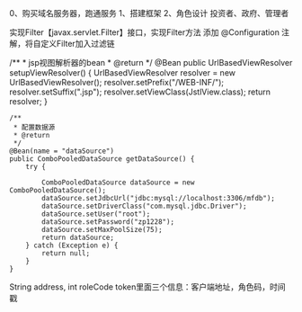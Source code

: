 0、购买域名服务器，跑通服务
1、搭建框架
2、角色设计
投资者、政府、管理者





实现Filter【javax.servlet.Filter】接口，实现Filter方法
添加 @Configuration 注解，将自定义Filter加入过滤链




/**
     * jsp视图解析器的bean
     * @return
     */
    @Bean
    public UrlBasedViewResolver setupViewResolver() {
        UrlBasedViewResolver resolver = new UrlBasedViewResolver();
        resolver.setPrefix("/WEB-INF/");
        resolver.setSuffix(".jsp");
        resolver.setViewClass(JstlView.class);
        return resolver;
    }

    /**
     * 配置数据源
     * @return
     */
    @Bean(name = "dataSource")
    public ComboPooledDataSource getDataSource() {
        try {

            ComboPooledDataSource dataSource = new ComboPooledDataSource();
            dataSource.setJdbcUrl("jdbc:mysql://localhost:3306/mfdb");
            dataSource.setDriverClass("com.mysql.jdbc.Driver");
            dataSource.setUser("root");
            dataSource.setPassword("zp1228");
            dataSource.setMaxPoolSize(75);
            return dataSource;
        } catch (Exception e) {
            return null;
        }
    }


String address, int roleCode
token里面三个信息：客户端地址，角色码，时间戳